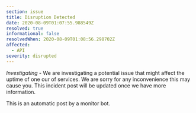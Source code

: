 ```yaml
---
section: issue
title: Disruption Detected
date: 2020-08-09T01:07:55.988549Z
resolved: true
informational: false
resolvedWhen: 2020-08-09T01:08:56.298702Z
affected:
  - API
severity: disrupted
---
```

*Investigating* - We are investigating a potential issue that might affect the uptime of one our of services. We are sorry for any inconvenience this may cause you. This incident post will be updated once we have more information.

This is an automatic post by a monitor bot.
        